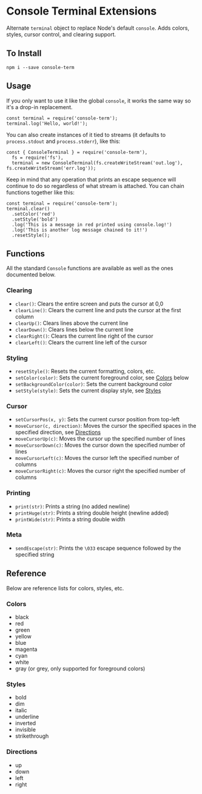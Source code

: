 # Console Terminal Extensions
Alternate `terminal` object to replace Node's default `console`. Adds colors, styles, cursor control, and clearing support.

## To Install

    npm i --save console-term

## Usage
If you only want to use it like the global `console`, it works the same way so it's a drop-in replacement.

    const terminal = require('console-term');
    terminal.log('Hello, world!');

You can also create instances of it tied to streams (it defaults to `process.stdout` and `process.stderr`), like this:

    const { ConsoleTerminal } = require('console-term'),
      fs = require('fs'),
      terminal = new ConsoleTerminal(fs.createWriteStream('out.log'), fs.createWriteStream('err.log'));

Keep in mind that any operation that prints an escape sequence will continue to do so regardless of what stream is attached. You can chain functions together like this:

    const terminal = require('console-term');
    terminal.clear()
      .setColor('red')
      .setStyle('bold')
      .log('This is a message in red printed using console.log!')
      .log('This is another log message chained to it!')
      .resetStyle();

## Functions
All the standard `Console` functions are available as well as the ones documented below.

### Clearing
- `clear()`: Clears the entire screen and puts the cursor at 0,0
- `clearLine()`: Clears the current line and puts the cursor at the first column
- `clearUp()`: Clears lines above the current line
- `clearDown()`: Clears lines below the current line
- `clearRight()`: Clears the current line right of the cursor
- `clearLeft()`: Clears the current line left of the cursor

### Styling
- `resetStyle()`: Resets the current formatting, colors, etc.
- `setColor(color)`: Sets the current foreground color, see [Colors](#colors) below
- `setBackgroundColor(color)`: Sets the current background color
- `setStyle(style)`: Sets the current display style, see [Styles](#styles)

### Cursor
- `setCursorPos(x, y)`: Sets the current cursor position from top-left
- `moveCursor(c, direction)`: Moves the cursor the specified spaces in the specified direction, see [Directions](#directions)
- `moveCursorUp(c)`: Moves the cursor up the specified number of lines
- `moveCursorDown(c)`: Moves the cursor down the specified number of lines
- `moveCursorLeft(c)`: Moves the cursor left the specified number of columns
- `moveCursorRight(c)`: Moves the cursor right the specified number of columns

### Printing
- `print(str)`: Prints a string (no added newline)
- `printHuge(str)`: Prints a string double height (newline added)
- `printWide(str)`: Prints a string double width

### Meta
- `sendEscape(str)`: Prints the `\033` escape sequence followed by the specified string

## Reference
Below are reference lists for colors, styles, etc.

### Colors
- black
- red
- green
- yellow
- blue
- magenta
- cyan
- white
- gray (or grey, only supported for foreground colors)

### Styles
- bold
- dim
- italic
- underline
- inverted
- invisible
- strikethrough

### Directions
- up
- down
- left
- right
